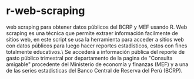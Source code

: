 # r-web-scraping
web scraping para obtener datos públicos del BCRP y MEF usando R.
Web scraping es una técnica que permite extraer información facilmente de sitios web, en este script se usa la herramienta para acceder a sitios web con datos públicos para luego hacer reportes estadisticos, estos con fines totalmente educativos.\\
Se accederá a información pública del reporte de gasto público trimestral por departamento de la pagina de "Consulta amigable" procedente del Ministerio de economía y finanzas (MEF) y a una de las series estadisticas del Banco Central de Reserva del Perú (BCRP).
